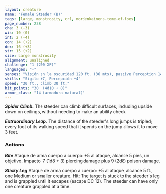 ```yaml
---
layout: creature
name: "Female Steeder (B)"
tags: [large, monstrosity, cr1, mordenkainens-tome-of-foes]
page_number: 238
cha: 3 (-3)
wis: 10 (0)
int: 2 (-4)
con: 14 (+2)
dex: 16 (+3)
str: 15 (+2)
size: Large monstrosity
alignment: unaligned
challenge: "1 (200 XP)"
languages: "-"
senses: "Visión en la oscuridad 120 ft. (36 mts), passive Perception 14"
skills: "Sigilo +7, Percepción +4"
speed: "30 ft., climb 30 ft."
hit_points: "30  (4d10 + 8)"
armor_class: "14 (armadura natural)"
---
```


***Spider Climb.*** The steeder can climb difficult surfaces, including upside down on ceilings, without needing to make an ability check.

***Extraordinary Leap.*** The distance of the steeder's long jumps is tripled; every foot of its walking speed that it spends on the jump allows it to move 3 feet.

### Actions

***Bite*** Ataque de arma cuerpo a cuerpo: +5 al ataque, alcance 5 pies, un objetivo. Impacto: 7 (1d8 + 3) piercing damage plus 9 (2d8) poison damage.

***Sticky Leg*** Ataque de arma cuerpo a cuerpo: +5 al ataque, alcance 5 ft., one Medium or smaller creature. Hit: The target is stuck to the steeder's leg and is grappled until it escapes (escape DC 12). The steeder can have only one creature grappled at a time.